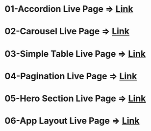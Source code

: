 # 01-Accordion Live Page => [Link](https://accordian-component.netlify.app/)

# 02-Carousel Live Page => [Link](https://carousel-component99.netlify.app/)

# 03-Simple Table Live Page => [Link](https://simple-table99.netlify.app/)

# 04-Pagination Live Page => [Link](https://section-six-challenge-one.netlify.app/)

# 05-Hero Section Live Page => [Link](https://omifood-hero-section.netlify.app/)

# 06-App Layout Live Page => [Link](https://app-layout.netlify.app/)
